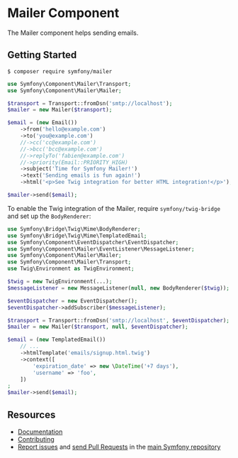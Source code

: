 Mailer Component
================

The Mailer component helps sending emails.

Getting Started
---------------

```
$ composer require symfony/mailer
```

```php
use Symfony\Component\Mailer\Transport;
use Symfony\Component\Mailer\Mailer;

$transport = Transport::fromDsn('smtp://localhost');
$mailer = new Mailer($transport);

$email = (new Email())
    ->from('hello@example.com')
    ->to('you@example.com')
    //->cc('cc@example.com')
    //->bcc('bcc@example.com')
    //->replyTo('fabien@example.com')
    //->priority(Email::PRIORITY_HIGH)
    ->subject('Time for Symfony Mailer!')
    ->text('Sending emails is fun again!')
    ->html('<p>See Twig integration for better HTML integration!</p>');

$mailer->send($email);
```

To enable the Twig integration of the Mailer, require `symfony/twig-bridge` and
set up the `BodyRenderer`:

```php
use Symfony\Bridge\Twig\Mime\BodyRenderer;
use Symfony\Bridge\Twig\Mime\TemplatedEmail;
use Symfony\Component\EventDispatcher\EventDispatcher;
use Symfony\Component\Mailer\EventListener\MessageListener;
use Symfony\Component\Mailer\Mailer;
use Symfony\Component\Mailer\Transport;
use Twig\Environment as TwigEnvironment;

$twig = new TwigEnvironment(...);
$messageListener = new MessageListener(null, new BodyRenderer($twig));

$eventDispatcher = new EventDispatcher();
$eventDispatcher->addSubscriber($messageListener);

$transport = Transport::fromDsn('smtp://localhost', $eventDispatcher);
$mailer = new Mailer($transport, null, $eventDispatcher);

$email = (new TemplatedEmail())
    // ...
    ->htmlTemplate('emails/signup.html.twig')
    ->context([
        'expiration_date' => new \DateTime('+7 days'),
        'username' => 'foo',
    ])
;
$mailer->send($email);
```

Resources
---------

  * [Documentation](https://symfony.com/doc/current/mailer.html)
  * [Contributing](https://symfony.com/doc/current/contributing/index.html)
  * [Report issues](https://github.com/symfony/symfony/issues) and
    [send Pull Requests](https://github.com/symfony/symfony/pulls)
    in the [main Symfony repository](https://github.com/symfony/symfony)
